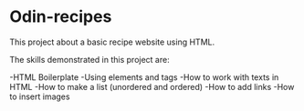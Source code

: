 # Odin-recipes

This project about a basic recipe website using HTML.

The skills demonstrated in this project are:

-HTML Boilerplate
-Using elements and tags
-How to work with texts in HTML
-How to make a list (unordered and ordered)
-How to add links
-How to insert images
